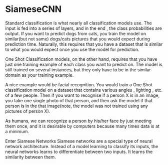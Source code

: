 # SiameseCNN

Standard classification is what nearly all classification models use. The input is fed into a series of layers, and in the end , the class probabilities are output. If you want to predict dogs from cats, you train the model on similar(but not same) dogs/cats pictures that you would expect during prediction time. Naturally, this requires that you have a dataset that is similar to what you would expect once you use the model for prediction.

One Shot Classification models, on the other hand, requires that you have just one training example of each class you want to predict on. The model is still trained on several instances, but they only have to be in the similar domain as your training example.

A nice example would be facial recognition. You would train a One Shot classification model on a dataset that contains various angles , lighting , etc. of a few people. Then if you want to recognise if a person X is in an image, you take one single photo of that person, and then ask the model if that person is in the that image(note, the model was not trained using any pictures of person X).

As humans, we can recognize a person by his/her face by just meeting them once, and it is desirable by computers because many times data is at a minimum.

Enter Siamese Networks
Siamese networks are a special type of neural network architecture. Instead of a model learning to classify its inputs, the neural networks learns to differentiate between two inputs. It learns the similarity between them.
